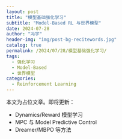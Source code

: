 ```yaml
---
layout: post
title: "模型基础强化学习"
subtitle: "Model-Based RL 与世界模型"
date: 2024-07-28
author: "冯宇"
header-img: "img/post-bg-recitewords.jpg"
catalog: true
permalink: /2024/07/28/模型基础强化学习/
tags:
  - 强化学习
  - Model-Based
  - 世界模型
categories:
  - Reinforcement Learning
---
```


本文为占位文章。即将更新：
- Dynamics/Reward 模型学习
- MPC 与 Model Predictive Control
- Dreamer/MBPO 等方法

